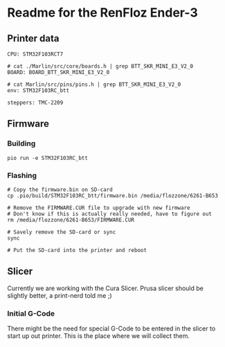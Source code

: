 # Readme for the RenFloz Ender-3

## Printer data

```
CPU: STM32F103RCT7

# cat ./Marlin/src/core/boards.h | grep BTT_SKR_MINI_E3_V2_0
BOARD: BOARD_BTT_SKR_MINI_E3_V2_0

# cat Marlin/src/pins/pins.h | grep BTT_SKR_MINI_E3_V2_0
env: STM32F103RC_btt

steppers: TMC-2209
```

## Firmware

### Building

```
pio run -e STM32F103RC_btt
```

### Flashing

```
# Copy the firmware.bin on SD-card
cp .pio/build/STM32F103RC_btt/firmware.bin /media/flozzone/6261-B653

# Remove the FIRMWARE.CUR file to upgrade with new firmware
# Don't know if this is actually really needed, have to figure out
rm /media/flozzone/6261-B653/FIRMWARE.CUR

# Savely remove the SD-card or sync
sync

# Put the SD-card into the printer and reboot
```

## Slicer

Currently we are working with the Cura Slicer. Prusa slicer should be slightly better, a print-nerd told me ;)

### Initial G-Code

There might be the need for special G-Code to be entered in the slicer to start up out printer. This
is the place where we will collect them.
